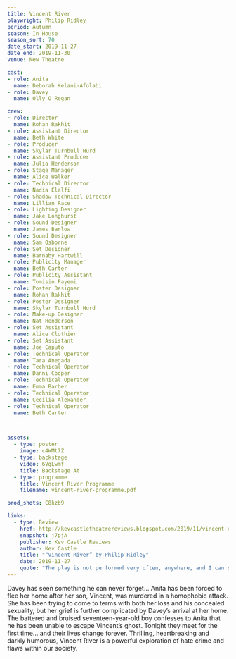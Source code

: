 ```yaml
---
title: Vincent River
playwright: Philip Ridley
period: Autumn
season: In House
season_sort: 70
date_start: 2019-11-27
date_end: 2019-11-30
venue: New Theatre

cast:
- role: Anita
  name: Deborah Kelani-Afolabi 
- role: Davey
  name: Olly O'Regan

crew: 
- role: Director
  name: Rohan Rakhit
- role: Assistant Director 
  name: Beth White
- role: Producer
  name: Skylar Turnbull Hurd
- role: Assistant Producer
  name: Julia Henderson
- role: Stage Manager 
  name: Alice Walker
- role: Technical Director 
  name: Nadia Elalfi
- role: Shadow Technical Director
  name: Lillian Race
- role: Lighting Designer 
  name: Jake Longhurst
- role: Sound Designer 
  name: James Barlow
- role: Sound Designer
  name: Sam Osborne
- role: Set Designer 
  name: Barnaby Hartwill
- role: Publicity Manager
  name: Beth Carter
- role: Publicity Assistant
  name: Tomisin Fayemi
- role: Poster Designer 
  name: Rohan Rakhit
- role: Poster Designer 
  name: Skylar Turnbull Hurd
- role: Make-up Designer
  name: Nat Henderson
- role: Set Assistant
  name: Alice Clothier
- role: Set Assistant
  name: Joe Caputo
- role: Technical Operator 
  name: Tara Anegada
- role: Technical Operator
  name: Danni Cooper
- role: Technical Operator
  name: Emma Barber
- role: Technical Operator
  name: Cecilia Alexander
- role: Technical Operator
  name: Beth Carter



assets:
  - type: poster
    image: c4WMt7Z
  - type: backstage
    video: 6VgLwmf
    title: Backstage At
  - type: programme
    title: Vincent River Programme
    filename: vincent-river-programme.pdf

prod_shots: C8kzb9

links:
  - type: Review
    href: http://kevcastletheatrereviews.blogspot.com/2019/11/vincent-river-by-philip-ridley.html
    snapshot: j7pjA
    publisher: Kev Castle Reviews
    author: Kev Castle 
    title: "“Vincent River” by Philip Ridley"
    date: 2019-11-27
    quote: "The play is not performed very often, anywhere, and I can see why because of the gritty, hard hitting story and the immense emotional involvement that is needed. It takes a special team of production folk and actors to deliver such an amazing and special, as well as emotionally draining piece of theatre. When it is done as well as this team have done it though, it isn't one that should be missed."
---
```


Davey has seen something he can never forget... Anita has been forced to flee her home after her son, Vincent, was murdered in a homophobic attack. She has been trying to come to terms with both her loss and his concealed sexuality, but her grief is further complicated by Davey’s arrival at her home. The battered and bruised seventeen-year-old boy confesses to Anita that he has been unable to escape Vincent’s ghost. Tonight they meet for the first time... and their lives change forever.
Thrilling, heartbreaking and darkly humorous, Vincent River is a powerful exploration of hate crime and flaws within our society.
